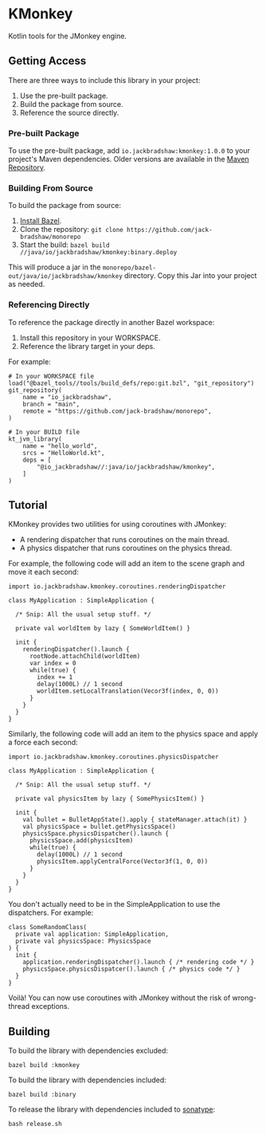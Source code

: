 # KMonkey

Kotlin tools for the JMonkey engine.

## Getting Access

There are three ways to include this library in your project:

1. Use the pre-built package.
2. Build the package from source.
3. Reference the source directly.

### Pre-built Package

To use the pre-built package, add `io.jackbradshaw:kmonkey:1.0.0` to your project's Maven dependencies. Older
versions are available in the [Maven Repository](https://search.maven.org/artifact/io.jackbradshaw/kmonkey).

### Building From Source

To build the package from source:

1. [Install Bazel](https://docs.bazel.build/versions/main/install.html).
2. Clone the repository: `git clone https://github.com/jack-bradshaw/monorepo`
3. Start the build: `bazel build //java/io/jackbradshaw/kmonkey:binary.deploy`

This will produce a jar in the `monorepo/bazel-out/java/io/jackbradshaw/kmonkey` directory. Copy this Jar into your
project as needed.

### Referencing Directly

To reference the package directly in another Bazel workspace:

1. Install this repository in your WORKSPACE.
2. Reference the library target in your deps.

For example:

```
# In your WORKSPACE file
load("@bazel_tools//tools/build_defs/repo:git.bzl", "git_repository")
git_repository(
    name = "io_jackbradshaw",
    branch = "main",
    remote = "https://github.com/jack-bradshaw/monorepo",
)

# In your BUILD file
kt_jvm_library(
    name = "hello_world",
    srcs = "HelloWorld.kt",
    deps = [
        "@io_jackbradshaw//:java/io/jackbradshaw/kmonkey",
    ]
)
```

## Tutorial

KMonkey provides two utilities for using coroutines with JMonkey:

- A rendering dispatcher that runs coroutines on the main thread.
- A physics dispatcher that runs coroutines on the physics thread.

For example, the following code will add an item to the scene graph and move it each second:

```
import io.jackbradshaw.kmonkey.coroutines.renderingDispatcher

class MyApplication : SimpleApplication {
  
  /* Snip: All the usual setup stuff. */
  
  private val worldItem by lazy { SomeWorldItem() }
  
  init {
    renderingDispatcher().launch {
      rootNode.attachChild(worldItem)
      var index = 0
      while(true) {
        index += 1
        delay(1000L) // 1 second
        worldItem.setLocalTranslation(Vecor3f(index, 0, 0))
      }
    }
  }
}
```

Similarly, the following code will add an item to the physics space and apply a force each second:

```
import io.jackbradshaw.kmonkey.coroutines.physicsDispatcher

class MyApplication : SimpleApplication {
  
  /* Snip: All the usual setup stuff. */
  
  private val physicsItem by lazy { SomePhysicsItem() }
  
  init {
    val bullet = BulletAppState().apply { stateManager.attach(it) }
    val physicsSpace = bullet.getPhysicsSpace()
    physicsSpace.physicsDispatcher().launch { 
      physicsSpace.add(physicsItem)
      while(true) {
        delay(1000L) // 1 second
        physicsItem.applyCentralForce(Vector3f(1, 0, 0))
      }
    }
  }
}
```

You don't actually need to be in the SimpleApplication to use the dispatchers. For example:

```
class SomeRandomClass(
  private val application: SimpleApplication,
  private val physicsSpace: PhysicsSpace
) {
  init {
    application.renderingDispatcher().launch { /* rendering code */ }
    physicsSpace.physicsDispatcer().launch { /* physics code */ }
  }
}

```

Voilà! You can now use coroutines with JMonkey without the risk of wrong-thread exceptions.

## Building

To build the library with dependencies excluded:

```
bazel build :kmonkey
```

To build the library with dependencies included:

```
bazel build :binary
```

To release the library with dependencies included to [sonatype](https://s01.oss.sonatype.org/#welcome):

```
bash release.sh
```